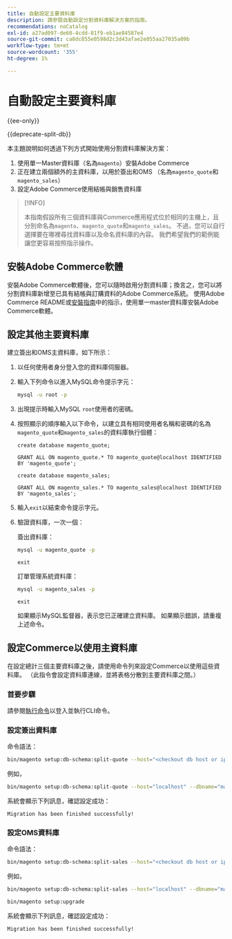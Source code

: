 ```yaml
---
title: 自動設定主要資料庫
description: 請參閱自動設定分割資料庫解決方案的指南。
recommendations: noCatalog
exl-id: a27ad097-de60-4cdd-81f9-eb1ae84587e4
source-git-commit: ca8dc855e0598d2c3d43afae2e055aa27035a09b
workflow-type: tm+mt
source-wordcount: '355'
ht-degree: 1%

---
```


# 自動設定主要資料庫

{{ee-only}}

{{deprecate-split-db}}

本主題說明如何透過下列方式開始使用分割資料庫解決方案：

1. 使用單一Master資料庫（名為`magento`）安裝Adobe Commerce
1. 正在建立兩個額外的主資料庫，以用於簽出和OMS （名為`magento_quote`和`magento_sales`）
1. 設定Adobe Commerce使用結帳與銷售資料庫

>[!INFO]
>
>本指南假設所有三個資料庫與Commerce應用程式位於相同的主機上，且分別命名為`magento`、`magento_quote`和`magento_sales`。 不過，您可以自行選擇要在哪裡尋找資料庫以及命名資料庫的內容。 我們希望我們的範例能讓您更容易按照指示操作。

## 安裝Adobe Commerce軟體

安裝Adobe Commerce軟體後，您可以隨時啟用分割資料庫；換言之，您可以將分割資料庫新增至已具有結帳與訂購資料的Adobe Commerce系統。 使用Adobe Commerce README或[安裝指南](../../installation/overview.md)中的指示，使用單一master資料庫安裝Adobe Commerce軟體。

## 設定其他主要資料庫

建立簽出和OMS主資料庫，如下所示：

1. 以任何使用者身分登入您的資料庫伺服器。
1. 輸入下列命令以進入MySQL命令提示字元：

   ```bash
   mysql -u root -p
   ```

1. 出現提示時輸入MySQL `root`使用者的密碼。
1. 按照顯示的順序輸入以下命令，以建立具有相同使用者名稱和密碼的名為`magento_quote`和`magento_sales`的資料庫執行個體：

   ```shell
   create database magento_quote;
   ```

   ```shell
   GRANT ALL ON magento_quote.* TO magento_quote@localhost IDENTIFIED BY 'magento_quote';
   ```

   ```shell
   create database magento_sales;
   ```

   ```shell
   GRANT ALL ON magento_sales.* TO magento_sales@localhost IDENTIFIED BY 'magento_sales';
   ```

1. 輸入`exit`以結束命令提示字元。

1. 驗證資料庫，一次一個：

   簽出資料庫：

   ```bash
   mysql -u magento_quote -p
   ```

   ```shell
   exit
   ```

   訂單管理系統資料庫：

   ```bash
   mysql -u magento_sales -p
   ```

   ```shell
   exit
   ```

   如果顯示MySQL監督器，表示您已正確建立資料庫。 如果顯示錯誤，請重複上述命令。

## 設定Commerce以使用主資料庫

在設定總計三個主要資料庫之後，請使用命令列來設定Commerce以使用這些資料庫。 （此指令會設定資料庫連線，並將表格分散到主要資料庫之間。）

### 首要步驟

請參閱[執行命令](../cli/config-cli.md#running-commands)以登入並執行CLI命令。

### 設定簽出資料庫

命令語法：

```bash
bin/magento setup:db-schema:split-quote --host="<checkout db host or ip>" --dbname="<name>" --username="<checkout db username>" --password="<password>"
```

例如，

```bash
bin/magento setup:db-schema:split-quote --host="localhost" --dbname="magento_quote" --username="magento_quote" --password="magento_quote"
```

系統會顯示下列訊息，確認設定成功：

```
Migration has been finished successfully!
```

### 設定OMS資料庫

命令語法：

```bash
bin/magento setup:db-schema:split-sales --host="<checkout db host or ip>" --dbname="<name>" --username="<checkout db username>" --password="<password>"
```

例如，

```bash
bin/magento setup:db-schema:split-sales --host="localhost" --dbname="magento_sales" --username="magento_sales" --password="magento_sales"
```

```bash
bin/magento setup:upgrade
```

系統會顯示下列訊息，確認設定成功：

```
Migration has been finished successfully!
```
